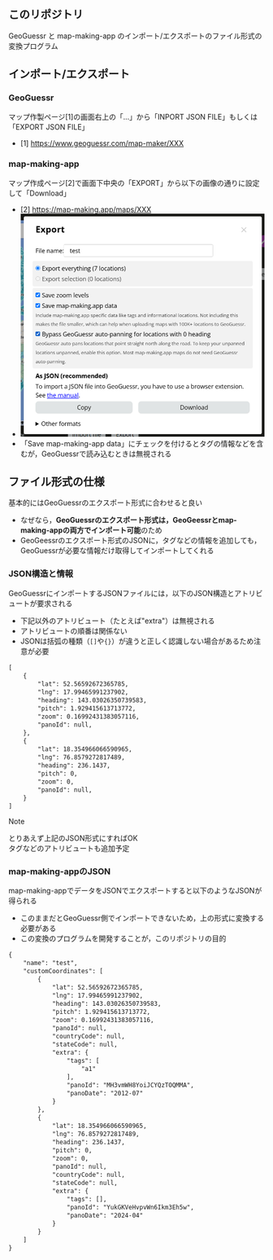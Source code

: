 ## このリポジトリ
GeoGuessr と map-making-app のインポート/エクスポートのファイル形式の変換プログラム

## インポート/エクスポート
### GeoGuessr
マップ作製ページ[1]の画面右上の「...」から「INPORT JSON FILE」もしくは「EXPORT JSON FILE」
- [1] https://www.geoguessr.com/map-maker/XXX
### map-making-app
マップ作成ページ[2]で画面下中央の「EXPORT」から以下の画像の通りに設定して「Download」
- [2] https://map-making.app/maps/XXX
- ![download setting](./image/screenshot1.png "ダウンロードの設定")
- 「Save map-making-app data」にチェックを付けるとタグの情報などを含むが，GeoGuessrで読み込むときは無視される

## ファイル形式の仕様
基本的にはGeoGuessrのエクスポート形式に合わせると良い
- なぜなら，**GeoGuessrのエクスポート形式は，GeoGeessrとmap-making-appの両方でインポート可能**のため
- GeoGeessrのエクスポート形式のJSONに，タグなどの情報を追加しても，GeoGuessrが必要な情報だけ取得してインポートしてくれる

### JSON構造と情報
GeoGuessrにインポートするJSONファイルには，以下のJSON構造とアトリビュートが要求される
- 下記以外のアトリビュート（たとえば"extra"）は無視される
- アトリビュートの順番は関係ない
- JSONは括弧の種類（`[]`や`{}`）が違うと正しく認識しない場合があるため注意が必要
```
[
    {
        "lat": 52.56592672365785,
        "lng": 17.99465991237902,
        "heading": 143.03026350739583,
        "pitch": 1.929415613713772,
        "zoom": 0.16992431383057116,
        "panoId": null,
    },
    {
        "lat": 18.354966066590965,
        "lng": 76.8579272817489,
        "heading": 236.1437,
        "pitch": 0,
        "zoom": 0,
        "panoId": null,
    }
]
```

> [!NOTE]
> とりあえず上記のJSON形式にすればOK  
> タグなどのアトリビュートも追加予定


### map-making-appのJSON
map-making-appでデータをJSONでエクスポートすると以下のようなJSONが得られる
- このままだとGeoGuessr側でインポートできないため，上の形式に変換する必要がある
- この変換のプログラムを開発することが，このリポジトリの目的

```
{
    "name": "test",
    "customCoordinates": [
        {
            "lat": 52.56592672365785,
            "lng": 17.99465991237902,
            "heading": 143.03026350739583,
            "pitch": 1.929415613713772,
            "zoom": 0.16992431383057116,
            "panoId": null,
            "countryCode": null,
            "stateCode": null,
            "extra": {
                "tags": [
                    "a1"
                ],
                "panoId": "MH3vmWH8YoiJCYQzTOQMMA",
                "panoDate": "2012-07"
            }
        },
        {
            "lat": 18.354966066590965,
            "lng": 76.8579272817489,
            "heading": 236.1437,
            "pitch": 0,
            "zoom": 0,
            "panoId": null,
            "countryCode": null,
            "stateCode": null,
            "extra": {
                "tags": [],
                "panoId": "YukGKVeHvpvWn6Ikm3Eh5w",
                "panoDate": "2024-04"
            }
        }
    ]
}
```



